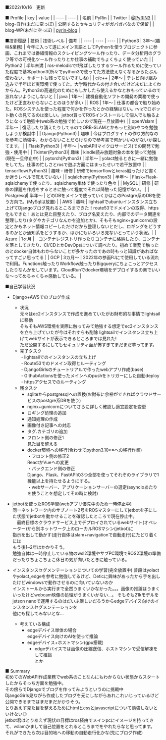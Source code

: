 
■2022/10/16　更新

■ Profile
|  key  |  value  |
| ---- | ---- |
|  名前  |  PyRin  |
|  Twitter  |  [@PyRIN3](https://twitter.com/PyRIN3)  |
| blog-自作(未だに空っぽ) | 公開するとセキュリティがガバガバなので保留 |
| blog-WP(未だに空っぽ) | [pyrin-blog](https://pyrin-blog-next.com/) |

■技術履歴
| 技術 | 技術レベル | 備考 |
| ---- | ---- | ---- |
| Python3 | 3年～(趣味&業務) | 今年に入って遂にメイン言語としてPythonを使うプロジェクトに参画、これまでは番組情報のスクレイピングツール作ったり、データ分析用のグラフ等での可視化ツール作ったりとか仕事の補助でちょくちょく使っていた |
| Python2 | 半年未満 | ros-melodicでtf飛ばしたりするツール作るために使っていた程度で基本python3(所々でpython3で使ってた方法使えなくなるからたぶん使わない、サポートも残ってないですしね) |
| c/c++ | 2年～ | テレビ向け組み込みで半年ほど実環境で使ってた。大学時代からの付き合いだけど未だによくわからん。Python3の高速化のためにもしかしたら使えるかなとおもっているので忘れないようにしないと |
| java | 1年～ | 建機自動化ソフトの開発の業務で使ったけど正直わからないことのほうが多い |
| ROS | 1年～ | 仕事の都合で触り始めた。ROSシステムを使った程度で何かを作ったとかの経験はない。rvizでロボット動くの見てるのは楽しい。jetbot買ってROSインストールして個人でも触るようになって勉強中(web系の勉強で忙しいので現在一旦放置中) |
| openVslam | 半年～ | 復活したり消えたりしてるのでORB-SLAMとかもっと別のやつを勉強しようか検討中 |
| Django(Python3) | 趣味 | 今はブログサイトの作り方的なのを参考に勉強中、わからないことだらけなので参考書で何かいいのがないか探してます。 |
| Flask(Python3) | 半年～ |   webAPI(マイクロサービス)での開発で勉強・使用中 |
| Tkinter(Python3)| 趣味 | kindle読み放題対象の本を使って勉強(現在一旦停止中) |
| pytorch(Python3) | 半年～ | yolact触るときに一緒に勉強をしてた。仕事の忙しさとrosで遊ぶ方面にはまったせいで若干放置中 |
| tensorflow(Python3) | 趣味・研修 | 研修でtensorflowとkeras触ったけど書くか迷うレベルで覚えていない |
| sqlalchemy(Python3) | 半年～ | Flask+Flask-sqlalchemyで使ったり、sqlalchemy単体で使ったり色々 |
| MySQL | 研修 | 研修の課題を作成をするときに触って程度でそれ以降触った記憶がない。 |
| Postgresql| 半年～ | どのDBをメインで使っていくかはこのPostgre系のDBを使う方向で。(MySqlは放置) |
| AWS | 趣味 | lightsailでubuntuインスタンス立ち上げてDjangoブログ見れるところまできた！route53でドメインの取得、https化もできた！あとは見た目整えたり、ブログ名変えたり、内部でのデータ関連を整理したり(タグやカテゴリなんかを追加とか)、そもそもnginx+gunicornの設定とかもネット情報コピーしただけだから整理しないとだし、ロギングをどうするのかとか通知系をどうするか、ほかにもいろいろ見ないとっていう状況。|
| Azure | 1ヶ月 |　コンテナレジストリ作ったりコンテナに格納したり、コンテナを落としてきたり、CI/CDとかDevOpsについて調べたり。初めて業務で触ったのとdocker自体もわからないことが多かったのであの時もっと知識があればなってすごい思ってる | 
| GCP | 3カ月～ | 2022年の参画PJにて使用している流れで利用。Functions触ったりWorkflow触ったりBigqueryにちょこっとアクセスしたりなんかをしています。CloudRunでdocker環境をデプロイするの楽でいいな～ってめちゃくちゃ感動している。 |
  
■自己学習状況  
- Django+AWSでのブログ作成  
  - 状況  
    元々はec2インスタンスで作成を進めていたがお財布的な事情でlightsailに移動  
    そもそもAWS環境を実際に触ってみて勉強する想定でec2インスタンスを立ち上げていたが今はそれすらも削除
    lightsailでインスタンス立ち上げてwebサイトが表示できるところまでは見れた!  
    ただ公開するにしてもセキュリティ面が怖すぎてまだまだ芋ってます。  
  - 完了タスク  
    ・lightsailでのインスタンスの立ち上げ  
    ・Route53でのドメイン取得とルーティング  
    ・DjangoGirlsのチュートリアルで作ったwebアプリ作成(base)  
    ・GithubActionsを使ったメインへのpushをトリガーにした自動deploy  
    ・httpsアクセスでのルーティング  
  - 残タスク  
    - sqliteからpostgresqlへの置換(お財布に余裕ができればクラウドサービスのpostgre系DBを使う)  
    - nginx+gunicornについてさらに詳しく確認し適宜設定を変更  
    - ロギング処理の追加  
    - 通知処理の作成  
    - 画像付き記事への対応  
    - タグ.カテゴリの追加  
    - フロント側の修正1  
      見た目を整える  
    - docker環境への移行(合わせてpython3.10>=への移行作業)  
      ・フロント側の修正2  
        ReactかVueへの変更  
      ・バックエンド側の修正  
        Django、Flask、FastAPIの3つ全部を使ってそれぞのライブラリで1機能以上を持たせるようにする。  
      ・webサーバー、アプリケーションサーバーの選定(asyncioあたりを使うことを想定してその時に検討)
  
- jetbotを使ったROS学習(webアプリ優先中のため一時停止中)  
  同一ネットワーク内のサブノート2号をROSマスターにしてjetbotを子にした状態でjetbotを動かせることを確認したところで現在停止中。  
　最終目標のクラウドサービス上でデプロイされているwebサイト(オペレーター)から別ネットワーク上のローカルROSマシン(jetbot)に  
 指示を出して動かす(走行自体はslam+navigationで自動走行)にたどり着くには  
 もう後1~2年はかかりそう。  
 勉強自体は一時停止している物のwsl2環境やサブPC環境でROS2環境の準備だったりちょこちょこ休日の気が向いたときに触っている。
 
- インスタンスセグメンテーションについての学習(完全放置中)
  普段はyolactやyolact_edgeを参考に勉強してるけど、Deticに興味があったから手を出したけどwindowsで動作させるのに向いていないのか  
  インストールから実行まで全然うまくいかなかった。。。画像の推論はうまくいったけどwebcam映像の処理がうまくいかない…。 
  そもそも21kモデルをjetson nanoで運用するのはだいぶ厳しいだろうからedgeデバイス向けのインスタンスセグメンテーションを  
  他にも探してみないとな…  
  - 考えている構成  
    - edgeデバイス単体の場合  
      edgeデバイス向けのAIを使って推論  
    - edgeデバイス+ホストマシン(gpu搭載)  
      - edgeデバイスでは画像の圧縮送信、ホストマシンで受信解凍をして推論  
  とか  

■ Summary  
初めてのWebAPI作成業務でweb系のことなんにもわからない状態からスタートしたからそっち方面を勉強中。  
その傍らでDjangoでブログを作ってみようというのに挑戦中  
DjangoGirls見ながら作成したブログを元にしながらあれこれいじっているけど公開できるまではまだまだかかりそう。  
とりあえず見た目を整えるためにhtmlとcssとjavascriptについて勉強しないといけない◎  
jetbot君はとりあえず現状の目標はros経由でメインpcにイメージを持ってきて、vslamかまして自己位置をとれるところまでをやれたらなと思ってます。  
それができたら次は目的地への移動の自動走行化かな(先にブログ作成)  
